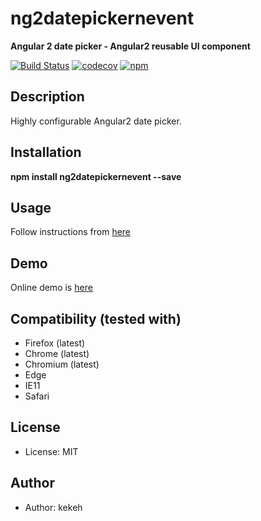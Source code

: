 # ng2datepickernevent

**Angular 2 date picker - Angular2 reusable UI component**

[![Build Status](https://travis-ci.org/kekeh/ng2datepickernevent.svg?branch=master)](https://travis-ci.org/kekeh/ng2datepickernevent)
[![codecov](https://codecov.io/gh/kekeh/ng2datepickernevent/branch/master/graph/badge.svg)](https://codecov.io/gh/kekeh/ng2datepickernevent)
[![npm](https://img.shields.io/npm/v/ng2datepickernevent.svg?maxAge=2592000?style=flat-square)](https://www.npmjs.com/package/ng2datepickernevent)

## Description
Highly configurable Angular2 date picker.

## Installation

__npm install ng2datepickernevent --save__

## Usage

Follow instructions from [here](https://github.com/kekeh/ng2datepickernevent/blob/master/README.md)

## Demo
Online demo is [here](http://kekeh.github.io/ng2datepickernevent)

## Compatibility (tested with)
* Firefox (latest)
* Chrome (latest)
* Chromium (latest)
* Edge
* IE11
* Safari

## License
* License: MIT

## Author
* Author: kekeh

